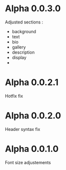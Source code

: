 # Alpha 0.0.3.0
Adjusted sections :
- background
- text
- bio
- gallery
- description
- display
- 

# Alpha 0.0.2.1
Hotfix fix

# Alpha 0.0.2.0
Header syntax fix

# Alpha 0.0.1.0
Font size adjustements